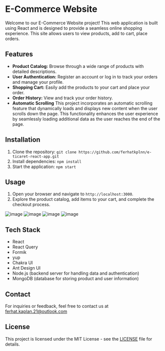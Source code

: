 # E-Commerce Website

Welcome to our E-Commerce Website project! This web application is built using React and is designed to provide a seamless online shopping experience. This site allows users to view products, add to cart, place orders.

## Features

- **Product Catalog:** Browse through a wide range of products with detailed descriptions.
- **User Authentication:** Register an account or log in to track your orders and manage your profile.
- **Shopping Cart:** Easily add the products to your cart and place your order.
- **Order History:** View and track your order history.
- **Automatic Scrolling** This project incorporates an automatic scrolling feature that dynamically loads and displays new content when the user scrolls down the page. This functionality enhances the user experience by seamlessly loading additional data as the user reaches the end of the page.

## Installation

1. Clone the repository: `git clone https://github.com/ferhatkplnn/e-ticaret-react-app.git`
2. Install dependencies: `npm install`
3. Start the application: `npm start`

## Usage

1. Open your browser and navigate to `http://localhost:3000`.
2. Explore the product catalog, add items to your cart, and complete the checkout process.

![image](https://github.com/ferhatkplnn/e-ticaret-react-app/assets/29931637/b359634c-fba4-41ce-a46a-ad8a675764e1)
![image](https://github.com/ferhatkplnn/e-ticaret-react-app/assets/29931637/48c50e33-a100-40e5-9032-b5440d266fdf)
![image](https://github.com/ferhatkplnn/e-ticaret-react-app/assets/29931637/3f688a26-9946-43b5-bb88-570fedbc3635)
![image](https://github.com/ferhatkplnn/e-ticaret-react-app/assets/29931637/fb48fadf-1767-49fc-a67b-acd1e60ac4e7)


## Tech Stack

- React
- React Query
- Formik
- yup
- Chakra UI
- Ant Design UI
- Node.js (backend server for handling data and authentication)
- MongoDB (database for storing product and user information)

## Contact

For inquiries or feedback, feel free to contact us at ferhat.kaplan.21@outlook.com

## License

This project is licensed under the MIT License - see the [LICENSE](LICENSE) file for details.
